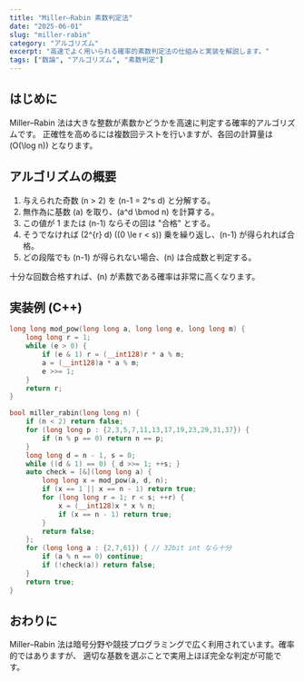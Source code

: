 ```yaml
---
title: "Miller–Rabin 素数判定法"
date: "2025-06-01"
slug: "miller-rabin"
category: "アルゴリズム"
excerpt: "高速でよく用いられる確率的素数判定法の仕組みと実装を解説します。"
tags: ["数論", "アルゴリズム", "素数判定"]
---
```


## はじめに

Miller–Rabin 法は大きな整数が素数かどうかを高速に判定する確率的アルゴリズムです。
正確性を高めるには複数回テストを行いますが、各回の計算量は \(O(\log n)\) となります。

## アルゴリズムの概要

1. 与えられた奇数 \(n > 2\) を \(n-1 = 2^s d\) と分解する。
2. 無作為に基数 \(a\) を取り、\(a^d \bmod n\) を計算する。
3. この値が 1 または \(n-1\) ならその回は "合格" とする。
4. そうでなければ \(2^{r} d\) (\(0 \le r < s\)) 乗を繰り返し、\(n-1\) が得られれば合格。
5. どの段階でも \(n-1\) が得られない場合、\(n\) は合成数と判定する。

十分な回数合格すれば、\(n\) が素数である確率は非常に高くなります。

## 実装例 (C++)

```cpp
long long mod_pow(long long a, long long e, long long m) {
    long long r = 1;
    while (e > 0) {
        if (e & 1) r = (__int128)r * a % m;
        a = (__int128)a * a % m;
        e >>= 1;
    }
    return r;
}

bool miller_rabin(long long n) {
    if (n < 2) return false;
    for (long long p : {2,3,5,7,11,13,17,19,23,29,31,37}) {
        if (n % p == 0) return n == p;
    }
    long long d = n - 1, s = 0;
    while ((d & 1) == 0) { d >>= 1; ++s; }
    auto check = [&](long long a) {
        long long x = mod_pow(a, d, n);
        if (x == 1 || x == n - 1) return true;
        for (long long r = 1; r < s; ++r) {
            x = (__int128)x * x % n;
            if (x == n - 1) return true;
        }
        return false;
    };
    for (long long a : {2,7,61}) { // 32bit int なら十分
        if (a % n == 0) continue;
        if (!check(a)) return false;
    }
    return true;
}
```

## おわりに

Miller–Rabin 法は暗号分野や競技プログラミングで広く利用されています。確率的ではありますが、
適切な基数を選ぶことで実用上ほぼ完全な判定が可能です。
